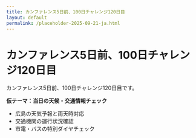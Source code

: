 ```yaml
---
title: カンファレンス5日前、100日チャレンジ120日目
layout: default
permalink: /placeholder-2025-09-21-ja.html
---
```


# カンファレンス5日前、100日チャレンジ120日目

カンファレンス5日前、100日チャレンジ120日目です。

**仮テーマ：当日の天候・交通情報チェック**
- 広島の天気予報と雨天時対応
- 交通機関の運行状況確認
- 市電・バスの特別ダイヤチェック